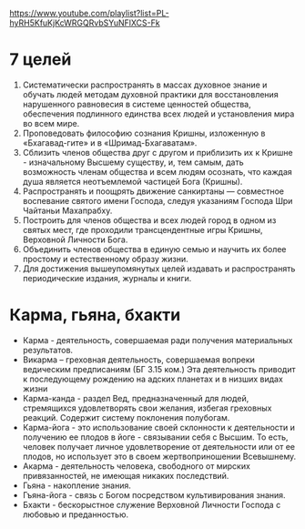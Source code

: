 https://www.youtube.com/playlist?list=PL-hyRH5KfuKjKcWRGQRvbSYuNFlXCS-Fk
# 7 целей
1. Систематически распространять в массах духовное знание и обучать людей методам духовной практики для восстановления нарушенного равновесия в системе ценностей общества, обеспечения подлинного единства всех людей и установления мира во всем мире.
2. Проповедовать философию сознания Кришны, изложенную в «Бхагавад-гите» и в «Шримад-Бхагаватам».
3. Сблизить членов общества друг с другом и приблизить их к Кришне - изначальному Высшему существу, и, тем самым, дать возможность членам общества и всем людям осознать, что каждая душа является неотъемлемой частицей Бога (Кришны).
4. Распространять и поощрять движение санкиртаны — совместное воспевание святого имени Господа, следуя указаниям Господа Шри Чайтаньи Махапрабху.
5. Построить для членов общества и всех людей город в одном из святых мест, где проходили трансцендентные игры Кришны, Верховной Личности Бога.
6. Объединить членов общества в единую семью и научить их более простому и естественному образу жизни.
7. Для достижения вышеупомянутых целей издавать и распространять периодические издания, журналы и книги.

# Карма, гьяна, бхакти
- Карма - деятельность, совершаемая ради получения материальных  результатов. 
- Викарма – греховная деятельность, совершаемая вопреки ведическим предписаниям (БГ 3.15 ком.) Эта деятельность приводит к последующему рождению на адских планетах и в низших видах жизни 
- Карма-канда - раздел Вед, предназначенный для людей, стремящихся удовлетворять свои желания, избегая греховных реакций. Содержит систему поклонения полубогам. 
- Карма-йога - это использование своей склонности к деятельности и получению ее плодов в йоге - связывании себя с Высшим. То есть, человек получает личное удовлетворение от деятельности или от ее плодов, но использует это в своем жертвоприношении Всевышнему. 
- Акарма - деятельность человека, свободного от мирских привязанностей, не имеющая никаких последствий. 
- Гьяна - накопление знания.
- Гъяна-йога - связь с Богом посредством культивирования знания. 
- Бхакти - бескорыстное служение Верховной Личности Господа с любовью и преданностью.
